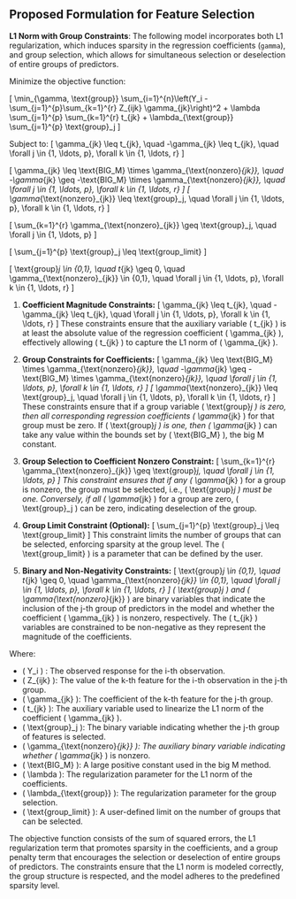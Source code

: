 ## Proposed Formulation for Feature Selection

**L1 Norm with Group Constraints**: 
The following model incorporates both L1 regularization, which induces sparsity in the regression coefficients (`gamma`), and group selection, which allows for simultaneous selection or deselection of entire groups of predictors.

Minimize the objective function:

\[ \min_{\gamma, \text{group}}  \sum_{i=1}^{n}\left(Y_i - \sum_{j=1}^{p}\sum_{k=1}^{r} Z_{ijk} \gamma_{jk}\right)^2 + \lambda \sum_{j=1}^{p} \sum_{k=1}^{r} t_{jk} + \lambda_{\text{group}} \sum_{j=1}^{p} \text{group}_j \]

Subject to:
   \[
   \gamma_{jk} \leq t_{jk}, \quad -\gamma_{jk} \leq t_{jk}, \quad \forall j \in \{1, \ldots, p\}, \forall k \in \{1, \ldots, r\}
   \]


   \[
   \gamma_{jk} \leq \text{BIG\_M} \times \gamma_{\text{nonzero}_{jk}}, \quad -\gamma_{jk} \geq -\text{BIG\_M} \times \gamma_{\text{nonzero}_{jk}}, \quad \forall j \in \{1, \ldots, p\}, \forall k \in \{1, \ldots, r\}
   \]
   \[
   \gamma_{\text{nonzero}_{jk}} \leq \text{group}_j, \quad \forall j \in \{1, \ldots, p\}, \forall k \in \{1, \ldots, r\}
   \]

   \[
   \sum_{k=1}^{r} \gamma_{\text{nonzero}_{jk}} \geq \text{group}_j, \quad \forall j \in \{1, \ldots, p\}
   \]

   \[
   \sum_{j=1}^{p} \text{group}_j \leq \text{group\_limit}
   \]

   \[
   \text{group}_j \in \{0,1\}, \quad t_{jk} \geq 0, \quad \gamma_{\text{nonzero}_{jk}} \in \{0,1\}, \quad \forall j \in \{1, \ldots, p\}, \forall k \in \{1, \ldots, r\}
   \]
1. **Coefficient Magnitude Constraints:**
   \[
   \gamma_{jk} \leq t_{jk}, \quad -\gamma_{jk} \leq t_{jk}, \quad \forall j \in \{1, \ldots, p\}, \forall k \in \{1, \ldots, r\}
   \]
   These constraints ensure that the auxiliary variable \( t_{jk} \) is at least the absolute value of the regression coefficient \( \gamma_{jk} \), effectively allowing \( t_{jk} \) to capture the L1 norm of \( \gamma_{jk} \).

2. **Group Constraints for Coefficients:**
   \[
   \gamma_{jk} \leq \text{BIG\_M} \times \gamma_{\text{nonzero}_{jk}}, \quad -\gamma_{jk} \geq -\text{BIG\_M} \times \gamma_{\text{nonzero}_{jk}}, \quad \forall j \in \{1, \ldots, p\}, \forall k \in \{1, \ldots, r\}
   \]
   \[
   \gamma_{\text{nonzero}_{jk}} \leq \text{group}_j, \quad \forall j \in \{1, \ldots, p\}, \forall k \in \{1, \ldots, r\}
   \]
   These constraints ensure that if a group variable \( \text{group}_j \) is zero, then all corresponding regression coefficients \( \gamma_{jk} \) for that group must be zero. If \( \text{group}_j \) is one, then \( \gamma_{jk} \) can take any value within the bounds set by \( \text{BIG\_M} \), the big M constant.

3. **Group Selection to Coefficient Nonzero Constraint:**
   \[
   \sum_{k=1}^{r} \gamma_{\text{nonzero}_{jk}} \geq \text{group}_j, \quad \forall j \in \{1, \ldots, p\}
   \]
   This constraint ensures that if any \( \gamma_{jk} \) for a group is nonzero, the group must be selected, i.e., \( \text{group}_j \) must be one. Conversely, if all \( \gamma_{jk} \) for a group are zero, \( \text{group}_j \) can be zero, indicating deselection of the group.

4. **Group Limit Constraint (Optional):**
   \[
   \sum_{j=1}^{p} \text{group}_j \leq \text{group\_limit}
   \]
   This constraint limits the number of groups that can be selected, enforcing sparsity at the group level. The \( \text{group\_limit} \) is a parameter that can be defined by the user.

5. **Binary and Non-Negativity Constraints:**
   \[
   \text{group}_j \in \{0,1\}, \quad t_{jk} \geq 0, \quad \gamma_{\text{nonzero}_{jk}} \in \{0,1\}, \quad \forall j \in \{1, \ldots, p\}, \forall k \in \{1, \ldots, r\}
   \]
   \( \text{group}_j \) and \( \gamma_{\text{nonzero}_{jk}} \) are binary variables that indicate the inclusion of the j-th group of predictors in the model and whether the coefficient \( \gamma_{jk} \) is nonzero, respectively. The \( t_{jk} \) variables are constrained to be non-negative as they represent the magnitude of the coefficients.

Where:

- \( Y_i \) : The observed response for the i-th observation.
- \( Z_{ijk} \): The value of the k-th feature for the i-th observation in the j-th group.
- \( \gamma_{jk} \): The coefficient of the k-th feature for the j-th group.
- \( t_{jk} \): The auxiliary variable used to linearize the L1 norm of the coefficient \( \gamma_{jk} \).
- \( \text{group}_j \): The binary variable indicating whether the j-th group of features is selected.
- \( \gamma_{\text{nonzero}_{jk}} \): The auxiliary binary variable indicating whether \( \gamma_{jk} \) is nonzero.
- \( \text{BIG\_M} \): A large positive constant used in the big M method.
- \( \lambda \): The regularization parameter for the L1 norm of the coefficients.
- \( \lambda_{\text{group}} \): The regularization parameter for the group selection.
- \( \text{group\_limit} \): A user-defined limit on the number of groups that can be selected.

The objective function consists of the sum of squared errors, the L1 regularization term that promotes sparsity in the coefficients, and a group penalty term that encourages the selection or deselection of entire groups of predictors. The constraints ensure that the L1 norm is modeled correctly, the group structure is respected, and the model adheres to the predefined sparsity level.

